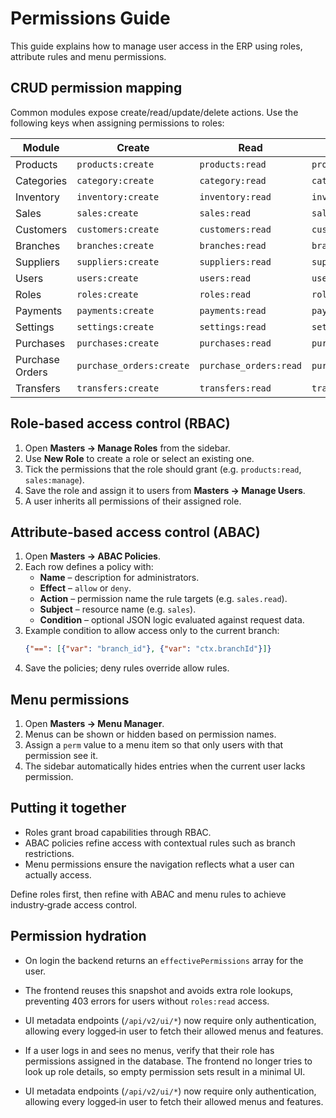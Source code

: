 # Permissions Guide

This guide explains how to manage user access in the ERP using roles, attribute rules and menu permissions.

## CRUD permission mapping

Common modules expose create/read/update/delete actions. Use the following keys when assigning permissions to roles:

| Module | Create | Read | Update | Delete |
| ------ | ------ | ---- | ------ | ------ |
| Products | `products:create` | `products:read` | `products:update` | `products:delete` |
| Categories | `category:create` | `category:read` | `category:update` | `category:delete` |
| Inventory | `inventory:create` | `inventory:read` | `inventory:update` | `inventory:delete` |
| Sales | `sales:create` | `sales:read` | `sales:update` | `sales:delete` |
| Customers | `customers:create` | `customers:read` | `customers:update` | `customers:delete` |
| Branches | `branches:create` | `branches:read` | `branches:update` | `branches:delete` |
| Suppliers | `suppliers:create` | `suppliers:read` | `suppliers:update` | `suppliers:delete` |
| Users | `users:create` | `users:read` | `users:update` | `users:delete` |
| Roles | `roles:create` | `roles:read` | `roles:update` | `roles:delete` |
| Payments | `payments:create` | `payments:read` | `payments:update` | `payments:delete` |
| Settings | `settings:create` | `settings:read` | `settings:update` | `settings:delete` |
| Purchases | `purchases:create` | `purchases:read` | `purchases:update` | `purchases:delete` |
| Purchase Orders | `purchase_orders:create` | `purchase_orders:read` | `purchase_orders:update` | `purchase_orders:delete` |
| Transfers | `transfers:create` | `transfers:read` | `transfers:update` | `transfers:delete` |

## Role‑based access control (RBAC)

1. Open **Masters → Manage Roles** from the sidebar.
2. Use **New Role** to create a role or select an existing one.
3. Tick the permissions that the role should grant (e.g. `products:read`, `sales:manage`).
4. Save the role and assign it to users from **Masters → Manage Users**.
5. A user inherits all permissions of their assigned role.

## Attribute‑based access control (ABAC)

1. Open **Masters → ABAC Policies**.
2. Each row defines a policy with:
   - **Name** – description for administrators.
   - **Effect** – `allow` or `deny`.
   - **Action** – permission name the rule targets (e.g. `sales.read`).
   - **Subject** – resource name (e.g. `sales`).
   - **Condition** – optional JSON logic evaluated against request data.
3. Example condition to allow access only to the current branch:
   ```json
   {"==": [{"var": "branch_id"}, {"var": "ctx.branchId"}]}
   ```
4. Save the policies; deny rules override allow rules.

## Menu permissions

1. Open **Masters → Menu Manager**.
2. Menus can be shown or hidden based on permission names.
3. Assign a `perm` value to a menu item so that only users with that permission see it.
4. The sidebar automatically hides entries when the current user lacks permission.

## Putting it together

- Roles grant broad capabilities through RBAC.
- ABAC policies refine access with contextual rules such as branch restrictions.
- Menu permissions ensure the navigation reflects what a user can actually access.

Define roles first, then refine with ABAC and menu rules to achieve industry‑grade access control.

## Permission hydration

- On login the backend returns an `effectivePermissions` array for the user.
- The frontend reuses this snapshot and avoids extra role lookups, preventing 403 errors for users without `roles:read` access.

- UI metadata endpoints (`/api/v2/ui/*`) now require only authentication, allowing every logged‑in user to fetch their allowed menus and features.
- If a user logs in and sees no menus, verify that their role has permissions assigned in the database. The frontend no longer tries to look up role details, so empty permission sets result in a minimal UI.
- UI metadata endpoints (`/api/v2/ui/*`) now require only authentication, allowing every logged‑in user to fetch their allowed menus and features.


